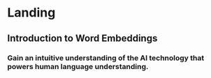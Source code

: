 # Landing

## Introduction to Word Embeddings
### Gain an intuitive understanding of the AI technology that powers human language understanding.

